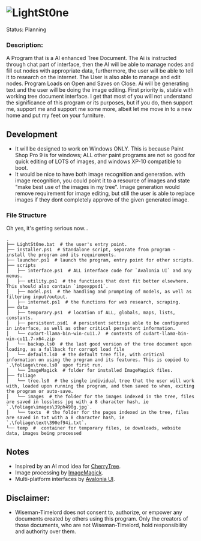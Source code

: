 # ![LightSt0ne](https://github.com/wiseman-timelord/LightSt0ne/blob/main/media/lightstone.png)
Status: Planning

### Description:
A Program that is a AI enhanced Tree Document. The Ai is instructed through chat part of interface, then the AI will be able to manage nodes and fill out nodes with appropriate data, furthermore, the user will be able to tell it to research on the internet. The User is also able to manage and edit nodes. Program Loads on Open and Saves on Close. Ai will be generating text and the user will be doing the image editing. First priority is, stable with working tree document interface. I get that most of you will not understand the significance of this program or its purposes, but if you do, then support me, support me and support me some more, albeit let me move in to a new home and put my feet on your furniture.

## Development
- It will be designed to work on Windows ONLY. This is because Paint Shop Pro 9 is for windows; ALL other paint programs are not so good for quick editing of LOTS of images, and windows XP-10 compatible to boot.
- It would be nice to have both image recognition and generation. with image recognition, you could point it to a resource of images and state "make best use of the images in my tree". Image generation would remove requirement for image editing, but still the user is able to replace images if they dont completely approve of the given generated image.

### File Structure
Oh yes, it's getting serious now...
```
.
├── LightSt0ne.bat  # the user's entry point. 
├── installer.ps1  # Standalone script, separate from program - install the program and its requirements. 
├── launcher.ps1  # launch the program, entry point for other scripts.
├── scripts
│   ├── interface.ps1  # ALL interface code for `Avalonia UI` and any menus.
│   ├── utility.ps1  # the functions that dont fit better elsewhere. This should also contain `impexppsd1`.
│   ├── model.ps1  # the handling and prompting of models, as well as filtering input/output.
│   ├── internet.ps1  # the functions for web research, scraping.
├── data
│   ├── temporary.ps1  # location of ALL, globals, maps, lists, constants.
│   ├── persistent.psd1  # persistent settings able to be configured in interface, as well as other critical persistent information.
│   └── cudart-llama-bin-win-cu11.7  # contents of cudart-llama-bin-win-cu11.7-x64.zip
│   └── backup.ls0  # the last good version of the tree document upon loading, as a fallback for corrupt load file
│   └── default.ls0  # the default tree file, with critical information on using the program and its features. This is copied to `.\foliage\tree.ls0` upon first run.
│   └── ImageMagick  # folder for installed ImageMagick files.
├── foliage
│   └── tree.ls0  # the single individual tree that the user will work with, loaded upon running the program, and then saved to when, exiting the program or auto-save.
│   └── images  # the folder for the images indexed in the tree, files are saved in lossless jpg with a 8 character hash, ie `.\foliage\images\39ph490g.jpg`.  
│   └── texts  # the folder for the pages indexed in the tree, files are saved in txt with a 8 character hash, ie `.\foliage\text\390ef94i.txt`.  
└── temp  #  container for temporary files, ie downloads, website data, images being processed
```


## Notes
- Inspired by an AI mod idea for [CherryTree](https://github.com/giuspen/cherrytree).
- Image processing by [ImageMagick](https://imagemagick.org/).
- Multi-platform interfaces by [Avalonia UI](https://avaloniaui.net/).
## Disclaimer:
- Wiseman-Timelord does not consent to, authorize, or empower any documents created by others using this program. Only the creators of those documents, who are not Wiseman-Timelord, hold responsibility and authority over them.
